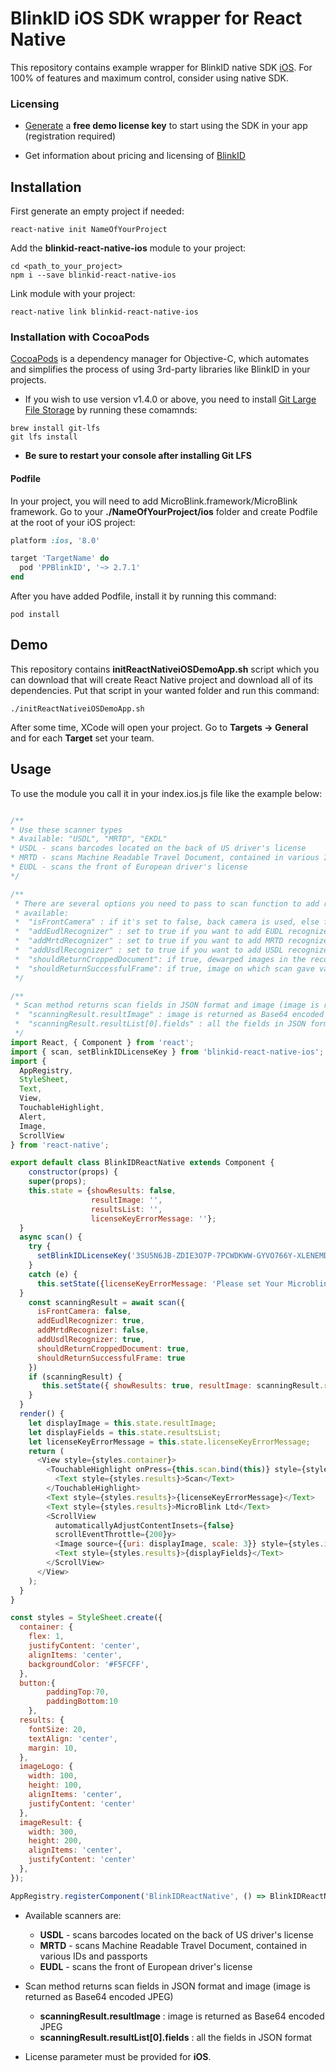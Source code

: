 # BlinkID iOS SDK wrapper for React Native

This repository contains example wrapper for BlinkID native SDK [iOS](https://github.com/BlinkID/blinkid-ios). For 100% of features and maximum control, consider using native SDK.


### Licensing

- [Generate](https://microblink.com/login?url=/customer/generatedemolicence) a **free demo license key** to start using the SDK in your app (registration required)

- Get information about pricing and licensing of [BlinkID](https://microblink.com/blinkid)

## Installation

First generate an empty project if needed:

```shell
react-native init NameOfYourProject
```

Add the **blinkid-react-native-ios** module to your project:

```shell
cd <path_to_your_project>
npm i --save blinkid-react-native-ios
```

Link module with your project: 

```shell
react-native link blinkid-react-native-ios
```

### Installation with CocoaPods

[CocoaPods](http://cocoapods.org) is a dependency manager for Objective-C, which automates and simplifies the process of using 3rd-party libraries like BlinkID in your projects.

- If you wish to use version v1.4.0 or above, you need to install [Git Large File Storage](https://git-lfs.github.com) by running these comamnds:
```shell
brew install git-lfs
git lfs install
```

- **Be sure to restart your console after installing Git LFS**

#### Podfile

In your project, you will need to add MicroBlink.framework/MicroBlink framework. Go to your **./NameOfYourProject/ios** folder and create Podfile at the root of your iOS project: 

```ruby
platform :ios, '8.0'

target 'TargetName' do
  pod 'PPBlinkID', '~> 2.7.1'
end
```

After you have added Podfile, install it by running this command:
```shell
pod install
```

## Demo
This repository contains **initReactNativeiOSDemoApp.sh** script which you can download that will create React Native project and download all of its dependencies. Put that script in your wanted folder and run this command: 
```shell
./initReactNativeiOSDemoApp.sh
```

After some time, XCode will open your project. Go to **Targets -> General** and for each **Target** set your team.

## Usage

To use the module you call it in your index.ios.js file like the example below:

```javascript

/**
* Use these scanner types
* Available: "USDL", "MRTD", "EKDL"
* USDL - scans barcodes located on the back of US driver's license
* MRTD - scans Machine Readable Travel Document, contained in various IDs and passports
* EUDL - scans the front of European driver's license
*/

/**
 * There are several options you need to pass to scan function to add recognizers and to obtain the image and results
 * available:
 *  "isFrontCamera" : if it's set to false, back camera is used, else front
 *  "addEudlRecognizer" : set to true if you want to add EUDL recognizer
 *  "addMrtdRecognizer" : set to true if you want to add MRTD recognizer
 *  "addUsdlRecognizer" : set to true if you want to add USDL recognizer
 *  "shouldReturnCroppedDocument": if true, dewarped images in the recognition process will be saved
 *  "shouldReturnSuccessfulFrame": if true, image on which scan gave valid scaning result will be saved
 */

/**
 * Scan method returns scan fields in JSON format and image (image is returned as Base64 encoded JPEG)
 *  "scanningResult.resultImage" : image is returned as Base64 encoded JPEG
 *  "scanningResult.resultList[0].fields" : all the fields in JSON format
 */
import React, { Component } from 'react';
import { scan, setBlinkIDLicenseKey } from 'blinkid-react-native-ios';
import {
  AppRegistry,
  StyleSheet,
  Text,
  View,
  TouchableHighlight,
  Alert,
  Image,
  ScrollView
} from 'react-native';

export default class BlinkIDReactNative extends Component {
    constructor(props) {
    super(props);
    this.state = {showResults: false, 
                  resultImage: '',
                  resultsList: '',
                  licenseKeyErrorMessage: ''};
  }
  async scan() {
    try {
      setBlinkIDLicenseKey('3SU5N6JB-ZDIE3O7P-7PCWDKWW-GYVO766Y-XLENEMDV-BFTOESUJ-AFG3WD7K-5YYAF7UO')
    }
    catch (e) {
      this.setState({licenseKeyErrorMessage: 'Please set Your Microblink license key'})
  }
    const scanningResult = await scan({
      isFrontCamera: false,
      addEudlRecognizer: true,
      addMrtdRecognizer: false,
      addUsdlRecognizer: true,
      shouldReturnCroppedDocument: true,
      shouldReturnSuccessfulFrame: true
    })
    if (scanningResult) {
       this.setState({ showResults: true, resultImage: scanningResult.resultImage, resultsList: JSON.stringify(scanningResult.resultList[0].fields)});
    }
  }
  render() {
    let displayImage = this.state.resultImage;
    let displayFields = this.state.resultsList;
    let licenseKeyErrorMessage = this.state.licenseKeyErrorMessage;
    return (
      <View style={styles.container}>
        <TouchableHighlight onPress={this.scan.bind(this)} style={styles.button}>
          <Text style={styles.results}>Scan</Text>
        </TouchableHighlight>
        <Text style={styles.results}>{licenseKeyErrorMessage}</Text>
        <Text style={styles.results}>MicroBlink Ltd</Text>
        <ScrollView
          automaticallyAdjustContentInsets={false}
          scrollEventThrottle={200}y> 
          <Image source={{uri: displayImage, scale: 3}} style={styles.imageResult}/>
          <Text style={styles.results}>{displayFields}</Text>
        </ScrollView>
      </View>
    );
  }
}

const styles = StyleSheet.create({
  container: {
    flex: 1,
    justifyContent: 'center',
    alignItems: 'center',
    backgroundColor: '#F5FCFF',
  },
  button:{
        paddingTop:70,
        paddingBottom:10
    },
  results: {
    fontSize: 20,
    textAlign: 'center',
    margin: 10,
  },
  imageLogo: {
    width: 100,
    height: 100,
    alignItems: 'center',
    justifyContent: 'center'
  },
  imageResult: {
    width: 300,
    height: 200,
    alignItems: 'center',
    justifyContent: 'center'
  },
});

AppRegistry.registerComponent('BlinkIDReactNative', () => BlinkIDReactNative);
```
+ Available scanners are:
    + **USDL**  - scans barcodes located on the back of US driver's license
    + **MRTD** - scans Machine Readable Travel Document, contained in various IDs and passports
    + **EUDL** - scans the front of European driver's license
	
+ Scan method returns scan fields in JSON format and image (image is returned as Base64 encoded JPEG)
	+ **scanningResult.resultImage** : image is returned as Base64 encoded JPEG
	+ **scanningResult.resultList[0].fields** : all the fields in JSON format

+ License parameter must be provided for **iOS**.

